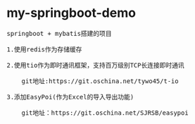 # my-springboot-demo
<pre>
springboot + mybatis搭建的项目   <br/>
1.使用redis作为存储缓存 <br/>
2.使用tio作为即时通讯框架，支持百万级别TCP长连接即时通讯  <br/>
    git地址:https://git.oschina.net/tywo45/t-io   <br/>
3.添加EasyPoi(作为Excel的导入导出功能) <br/>
    git地址：https://git.oschina.net/SJRSB/easypoi <br/>
    
    
    
</pre>